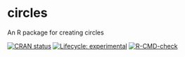 # circles
 An R package for creating circles
  <!-- badges: start -->
[![CRAN status](https://www.r-pkg.org/badges/version/circles)](https://CRAN.R-project.org/package=circles)
[![Lifecycle: experimental](https://img.shields.io/badge/lifecycle-experimental-orange.svg)](https://lifecycle.r-lib.org/articles/stages.html#experimental)
[![R-CMD-check](https://github.com/ryan-odea/circles/actions/workflows/R-CMD-check.yaml/badge.svg)](https://github.com/ryan-odea/circles/actions/workflows/R-CMD-check.yaml)
  <!-- badges: end -->